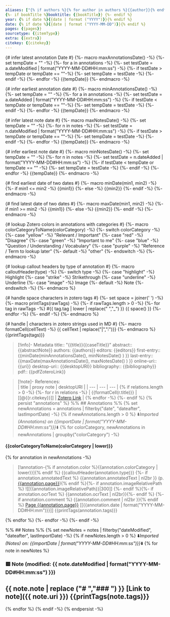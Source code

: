```yaml
---
aliases: ["{% if authors %}{% for author in authors %}{{author}}{% endfor %}{% endif %}{% if date %}({{date | format("YYYY")}}){%- endif %}{{title}}{{caseTitle}}"]
{%- if bookTitle %}booktitle: {{bookTitle}} {%- endif %}
year: {% if date %}{{date | format ("YYYY")}}{% endif %}
date: {% if date %}{{date | format ("YYYY-MM-DD")}}{% endif %}
pages: {{pages}}
sourcetype: {{itemType}}
extra: {{extra}}
citekey: {{citekey}}
---
```


{# infer latest annotation Date #}
{%- macro maxAnnotationsDate() -%}
   {%- set tempDate = "" -%}
	{%- for a in annotations -%}
		{%- set testDate = a.dateModified | format("YYYY-MM-DD#HH:mm:ss") -%}
		{%- if testDate > tempDate or tempDate == ""-%}
			{%- set tempDate = testDate -%}
		{%- endif -%}
	{%- endfor -%}
	{{tempDate}}
{%- endmacro -%}

{# infer earliest annotation date #}
{%- macro minAnnotationsDate() -%}
   {%- set tempDate = "" -%}
	{%- for a in annotations -%}
		{%- set testDate = a.dateAdded | format("YYYY-MM-DD#HH:mm:ss") -%}
		{%- if testDate < tempDate or tempDate == ""-%}
			{%- set tempDate = testDate -%}
		{%- endif -%}
	{%- endfor -%}
	{{tempDate}}
{%- endmacro -%}

{# infer latest note date #}
{%- macro maxNotesDate() -%}
   {%- set tempDate = "" -%}
	{%- for n in notes -%}
		{%- set testDate = n.dateModified | format("YYYY-MM-DD#HH:mm:ss") -%}
		{%- if testDate > tempDate or tempDate == ""-%}
			{%- set tempDate = testDate -%}
		{%- endif -%}
	{%- endfor -%}
	{{tempDate}}
{%- endmacro -%}

{# infer earliest note date #}
{%- macro minNotesDate() -%}
   {%- set tempDate = "" -%}
	{%- for n in notes -%}
		{%- set testDate = n.dateAdded | format("YYYY-MM-DD#HH:mm:ss") -%}
		{%- if testDate < tempDate or tempDate == "" -%}
			{%- set tempDate = testDate -%}
		{%- endif -%}
	{%- endfor -%}
	{{tempDate}}
{%- endmacro -%}

{# find earliest date of two dates #}
{%- macro minDate(min1, min2) -%}
		{%- if min1 <= min2 -%}
			{{min1}}
		{%- else -%}
		    {{min2}}
		{%- endif -%}
{%- endmacro -%}

{# find latest date of two dates #}
{%- macro maxDate(min1, min2) -%}
		{%- if min1 >= min2 -%}
			{{min1}}
		{%- else -%}
		    {{min2}}
		{%- endif -%}
{%- endmacro -%}

{# lookup Zotero colors in annotations with categories #}
{%- macro colorCategoryToName(colorCategory) -%}
	{%- switch colorCategory -%}
		{%- case "yellow" -%}
			"Relevant / Important"
		{%- case "red" -%}
			"Disagree"
		{%- case "green" -%}
			"Important to me"
		{%- case "blue" -%}
			"Question / Understanding / Vocabulary"
		{%- case "purple" -%}
			"Reference / Term to lookup later"
		{%- default -%}
			"other"
	{%- endswitch -%}
{%- endmacro -%}

{# lookup callout headers by type of annotation #}
{%- macro calloutHeader(type) -%}
	{%- switch type -%}
		{%- case "highlight" -%}
			Highlight
		{%- case "strike" -%}
			Strikethrough
		{%- case "underline" -%}
			Underline
		{%- case "image" -%}
			Image
		{%- default -%}
			Note
	{%- endswitch -%}
{%- endmacro %}

{# handle space characters in zotero tags #}
{%- set space = joiner(' ') -%} 
{%- macro printTags(rawTags) -%}
	{%- if rawTags.length > 0 -%}
		{%- for tag in rawTags -%}
			#{{ tag.tag | lower | replace(" ","_") }} {{ space() }} 
		{%- endfor -%}
	{%- endif -%}
{%- endmacro %}

{# handle | characters in zotero strings used in MD #}
{%- macro formatCell(cellText) -%}
{{ cellText | replace("|","❕")}}
{%- endmacro %}
{{printTags(tags)}}
> [!info]- Metadata
> title:: "{{title}}{{caseTitle}}"
> abstract::  {{abstractNote}}
> authors: {{authors}}
> editors: {{editors}}
> first-entry:: {{minDate(minAnnotationsDate(), minNotesDate() ) }}
> last-entry:: {{maxDate(maxAnnotationsDate(), maxNotesDate() ) }}
> online-uri:: {{uri}} 
> desktop-uri:: {{desktopURI}}
> bibliography:: {{bibliography}}
> pdf:: {{pdfZoteroLink}}

> [!note]- References:  
> | title | proxy note | desktopURI |
> | --- | --- | --- |
{% if relations.length > 0 -%}
{%- for r in relations -%}
> | {{formatCell(r.title)}} | [[@{{r.citekey}}]] | [Zotero Link]({{r.desktopURI}}) |
{% endfor -%}
{%- endif %}
{% persist "annotations" %}
%% ## Annotations %%
{% set newAnnotations = annotations | filterby("date", "dateafter", lastImportDate) -%}
{% if newAnnotations.length > 0 %}
⬇️*Imported (Annotations) on {{importDate | format("YYYY-MM-DD#HH:mm:ss")}}*⬇️
{% for colorCategory, newAnnotations in newAnnotations | groupby("colorCategory") -%}
#### {{colorCategoryToName(colorCategory | lower)}}
{% for annotation in newAnnotations -%}
> [!annotation-{% if annotation.color %}{{annotation.colorCategory | lower}}]{% endif %} {{calloutHeader(annotation.type)}}
{%- if annotation.annotatedText %} 
> {{annotation.annotatedText | nl2br }} (p. [{{annotation.page}}](zotero://open-pdf/library/items/{{annotation.attachment.itemKey}}?page={{annotation.page}}&annotation={{annotation.id}})){% endif %}{%- if annotation.imageRelativePath %}
> ![[{{annotation.imageRelativePath}}|300]]
{%- endif %}{%- if annotation.ocrText %}
> {{annotation.ocrText | nl2br}}{%- endif %}
{%- if annotation.comment %} 
> {{annotation.comment | nl2br }}{% endif %}
> [Page {{annotation.page}}](zotero://open-pdf/library/items/{{annotation.attachment.itemKey}}?page={{annotation.page}}) [[{{annotation.date | format("YYYY-MM-DD#HH:mm")}}]]
> {{printTags(annotation.tags)}}

{% endfor %}
{%- endfor -%}
{%- endif -%}

%% ## Notes %%
{% set newNotes = notes | filterby("dateModified", "dateafter", lastImportDate) -%}
{% if newNotes.length > 0 %}
⬇️*Imported (Notes) on: {{importDate | format("YYYY-MM-DD#HH:mm:ss")}}*⬇️
{% for note in newNotes %}
### 🟨 Note (modified: {{ note.dateModified | format("YYYY-MM-DD#HH:mm:ss") }})
{{ note.note | replace ("# ","### ") }}
[Link to note]({{ note.uri }})
{{printTags(note.tags)}}
---
{% endfor %}
{% endif -%} 
{% endpersist -%}
